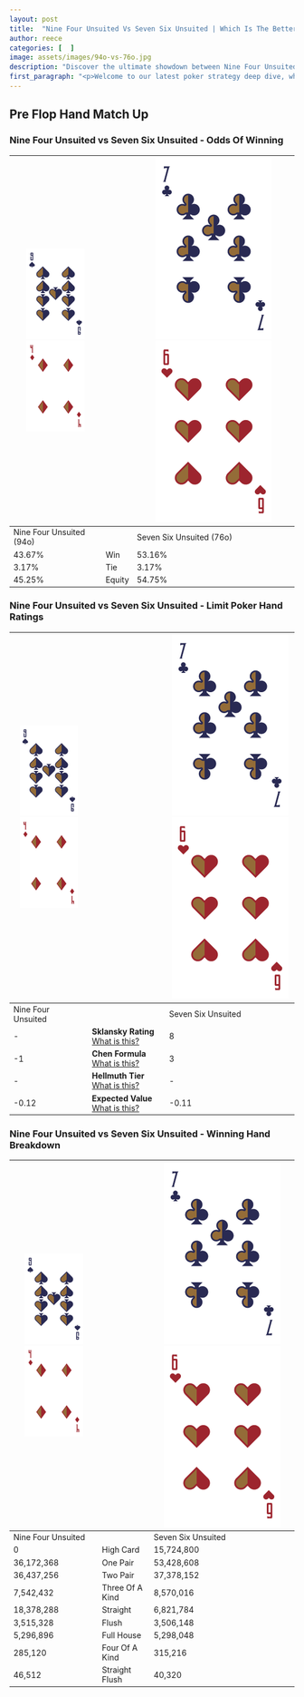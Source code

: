 ```yaml
---
layout: post
title:  "Nine Four Unsuited Vs Seven Six Unsuited | Which Is The Better Hand In Poker? A Complete Guide"
author: reece
categories: [  ]
image: assets/images/94o-vs-76o.jpg
description: "Discover the ultimate showdown between Nine Four Unsuited and Seven Six Unsuited in poker! Uncover the odds, strategies, and scenarios where one hand triumphs over the other. Get ready to up your poker game with this thrilling analysis."
first_paragraph: "<p>Welcome to our latest poker strategy deep dive, where we're pitting two distinct hands against each other in a high-stakes showdown: Nine Four Unsuited vs Seven Six Unsuited.</p><p>In the dynamic world of poker, every decision counts, and knowing which hand holds the upper hand is key to your success at the table.</p><p>In this article, we'll dissect these two hands, explore the scenarios where one dominates the other, and equip you with the knowledge to make strategic choices that can tip the odds in your favor.</p><p>Get ready to unravel the intriguing dynamics of these poker hands and elevate your game to new heights.</p>"
---
```




[comment]: # (sp0)

## Pre Flop Hand Match Up

<div class="table hand-ratings" markdown="1"> 



### Nine Four Unsuited vs Seven Six Unsuited - Odds Of Winning


    
| ![image info](assets/images/hand1/9.png) ![image info](assets/images/hand1/4o.png) |  | ![image info](assets/images/hand2/7.png) ![image info](assets/images/hand2/6o.png) |
| -------- | -------- | -------- |
| Nine Four Unsuited (94o) |  | Seven Six Unsuited (76o) |
| 43.67% | Win | 53.16% |
| 3.17% | Tie | 3.17% |
| 45.25% | Equity | 54.75% |




[comment]: # (sp1)



### Nine Four Unsuited vs Seven Six Unsuited - Limit Poker Hand Ratings


    
| ![image info](assets/images/hand1/9.png) ![image info](assets/images/hand1/4o.png) |  | ![image info](assets/images/hand2/7.png) ![image info](assets/images/hand2/6o.png) |
| -------- | -------- | -------- |
| Nine Four Unsuited |  | Seven Six Unsuited |
| - | **Sklansky Rating** [What is this?](/sklansky-rating-explained) | 8 |
| -1 | **Chen Formula** [What is this?](/chen-formula-explained) | 3 |
| - | **Hellmuth Tier** [What is this?](/Hellmuth-tier-explained) | - |
| -0.12 | **Expected Value** [What is this?](/expected-value-explained) | -0.11 |




[comment]: # (sp2)



### Nine Four Unsuited vs Seven Six Unsuited - Winning Hand Breakdown


    
| ![image info](assets/images/hand1/9.png) ![image info](assets/images/hand1/4o.png) |  | ![image info](assets/images/hand2/7.png) ![image info](assets/images/hand2/6o.png) |
| -------- | -------- | -------- |
| Nine Four Unsuited |  | Seven Six Unsuited |
| 0 | High Card | 15,724,800 |
| 36,172,368 | One Pair | 53,428,608 |
| 36,437,256 | Two Pair | 37,378,152 |
| 7,542,432 | Three Of A Kind | 8,570,016 |
| 18,378,288 | Straight | 6,821,784 |
| 3,515,328 | Flush | 3,506,148 |
| 5,296,896 | Full House | 5,298,048 |
| 285,120 | Four Of A Kind | 315,216 |
| 46,512 | Straight Flush | 40,320 |




[comment]: # (sp3)



</div>

[comment]: # (sp4)



[comment]: # (sp5)

